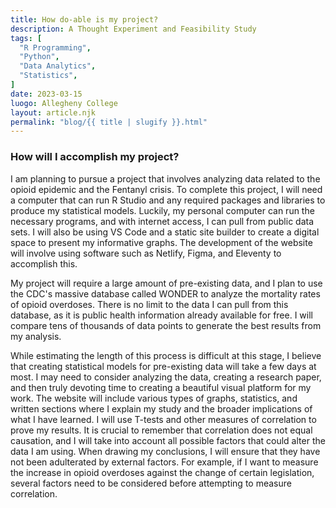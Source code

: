 ```yaml
---
title: How do-able is my project?
description: A Thought Experiment and Feasibility Study
tags: [
  "R Programming",
  "Python",
  "Data Analytics",
  "Statistics",
]
date: 2023-03-15
luogo: Allegheny College
layout: article.njk
permalink: "blog/{{ title | slugify }}.html"
---
```

### How will I accomplish my project?

I am planning to pursue a project that involves analyzing data related to the opioid epidemic and the Fentanyl crisis. To complete this project, I will need a computer that can run R Studio and any required packages and libraries to produce my statistical models. Luckily, my personal computer can run the necessary programs, and with internet access, I can pull from public data sets. I will also be using VS Code and a static site builder to create a digital space to present my informative graphs. The development of the website will involve using software such as Netlify, Figma, and Eleventy to accomplish this.

My project will require a large amount of pre-existing data, and I plan to use the CDC's massive database called WONDER to analyze the mortality rates of opioid overdoses. There is no limit to the data I can pull from this database, as it is public health information already available for free. I will compare tens of thousands of data points to generate the best results from my analysis.

While estimating the length of this process is difficult at this stage, I believe that creating statistical models for pre-existing data will take a few days at most. I may need to consider analyzing the data, creating a research paper, and then truly devoting time to creating a beautiful visual platform for my work. The website will include various types of graphs, statistics, and written sections where I explain my study and the broader implications of what I have learned. I will use T-tests and other measures of correlation to prove my results. It is crucial to remember that correlation does not equal causation, and I will take into account all possible factors that could alter the data I am using. When drawing my conclusions, I will ensure that they have not been adulterated by external factors. For example, if I want to measure the increase in opioid overdoses against the change of certain legislation, several factors need to be considered before attempting to measure correlation.